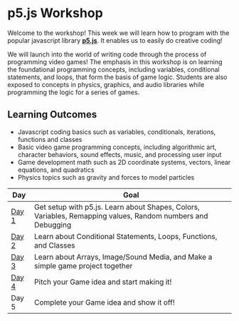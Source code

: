 # p5.js Workshop

Welcome to the workshop! This week we will learn how to program with the popular javascript library [**p5.js**](https://p5js.org/ko/). It enables us to easily do creative coding!

We will launch into the world of writing code through the process of programming video games! The emphasis in this workshop is on learning the foundational programming concepts, including variables, conditional statements, and loops, that form the basis of game logic. Students are also exposed to concepts in physics, graphics, and audio libraries while programming the logic for a series of games.

## Learning Outcomes

* Javascript coding basics such as variables, conditionals, iterations, functions and classes
* Basic video game programming concepts, including algorithmic art, character behaviors, sound effects, music, and processing user input
* Game development math such as 2D coordinate systems, vectors, linear equations, and quadratics
* Physics topics such as gravity and forces to model particles


Day | Goal
------------ | -------------
[Day 1](Day01.md)| Get setup with p5.js. Learn about Shapes, Colors, Variables, Remapping values, Random numbers and Debugging
[Day 2](Day02.md)| Learn about Conditional Statements, Loops, Functions, and Classes
[Day 3](Day03.md)| Learn about Arrays, Image/Sound Media, and Make a simple game project together
[Day 4](Day04.md)| Pitch your Game idea and start making it! 
Day 5| Complete your Game idea and show it off! 
